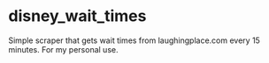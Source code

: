 # disney_wait_times
Simple scraper that gets wait times from laughingplace.com every 15 minutes. For my personal use.

